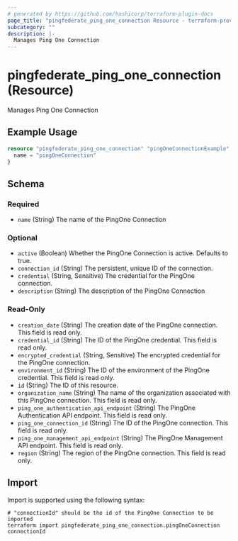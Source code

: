 ```yaml
---
# generated by https://github.com/hashicorp/terraform-plugin-docs
page_title: "pingfederate_ping_one_connection Resource - terraform-provider-pingfederate"
subcategory: ""
description: |-
  Manages Ping One Connection
---
```


# pingfederate_ping_one_connection (Resource)

Manages Ping One Connection

## Example Usage

```terraform
resource "pingfederate_ping_one_connection" "pingOneConnectionExample" {
  name = "pingOneConnection"
}
```

<!-- schema generated by tfplugindocs -->
## Schema

### Required

- `name` (String) The name of the PingOne Connection

### Optional

- `active` (Boolean) Whether the PingOne Connection is active. Defaults to true.
- `connection_id` (String) The persistent, unique ID of the connection.
- `credential` (String, Sensitive) The credential for the PingOne connection.
- `description` (String) The description of the PingOne Connection

### Read-Only

- `creation_date` (String) The creation date of the PingOne connection. This field is read only.
- `credential_id` (String) The ID of the PingOne credential. This field is read only.
- `encrypted_credential` (String, Sensitive) The encrypted credential for the PingOne connection.
- `environment_id` (String) The ID of the environment of the PingOne credential. This field is read only.
- `id` (String) The ID of this resource.
- `organization_name` (String) The name of the organization associated with this PingOne connection. This field is read only.
- `ping_one_authentication_api_endpoint` (String) The PingOne Authentication API endpoint. This field is read only.
- `ping_one_connection_id` (String) The ID of the PingOne connection. This field is read only.
- `ping_one_management_api_endpoint` (String) The PingOne Management API endpoint. This field is read only.
- `region` (String) The region of the PingOne connection. This field is read only.

## Import

Import is supported using the following syntax:

```shell
# "connectionId" should be the id of the PingOne Connection to be imported
terraform import pingfederate_ping_one_connection.pingOneConnection connectionId
```
